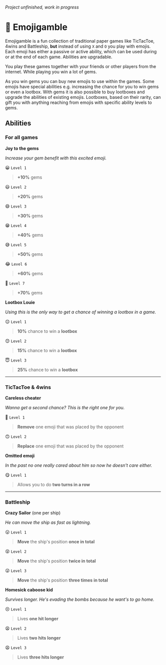 *Project unfinished, work in progress*

# 🎰 Emojigamble

Emojigamble is a fun collection of traditional paper games like TicTacToe, 4wins and Battleship, **but** instead of using `X` and `O` you play with emojis. Each emoji has either a passive or active ability, which can be used during or at the end of each game. Abilities are upgradable.

You play these games together with your friends or other players from the internet. While playing you win a lot of gems.

As you win gems you can buy new emojis to use within the games. Some emojis have special abilities e.g. increasing the chance for you to win gems or even a lootbox. With gems it is also possible to buy lootboxes and upgrade the abilities of existing emojis. Lootboxes, based on their rarity, can gift you with anything reaching from emojis with specific ability levels to gems.

## Abilities

 ### For all games

  **Joy to the gems**

  *Increase your gem benefit with this excited emoji.*

   😀 `Level 1`

   > **+10%** gems

   😃 `Level 2`

   > **+20%** gems

   😄 `Level 3`

   > **+30%** gems

   😁 `Level 4`

   > **+40%** gems

   😅 `Level 5`

   > **+50%** gems

   😂 `Level 6`

   > **+60%** gems

   🤣 `Level 7`

   > **+70%** gems

 **Lootbox Louie**

  *Using this is the only way to get a chance of winning a lootbox in a game.*

   😌 `Level 1`

   > **10%** chance to win a **lootbox**

   😊 `Level 2`

   > **15%** chance to win a **lootbox**

   😇 `Level 3`

   > **25%** chance to win a **lootbox**

<hr>

### TicTacToe & 4wins

 **Careless cheater**

  *Wanna get a second chance? This is the right one for you.*

  🙂 `Level 1`

  > **Remove** one emoji that was placed by the opponent

  🙃 `Level 2`

  > **Replace** one emoji that was placed by the opponent

 **Omitted emoji**

  *In the past no one really cared about him so now he doesn't care either.*

   😋 `Level 1`

   > Allows you to do **two turns in a row**

<hr>

### Battleship

 **Crazy Sailor** (one per ship)

  *He can move the ship as fast as lightning.*

   😛 `Level 1`

   > **Move** the ship's position **once in total**

   😝 `Level 2`

   >**Move** the ship's position **twice in total**

   😜 `Level 3`

   > **Move** the ship's position **three times in total**

 **Homesick caboose kid**

  *Survives longer. He's evading the bombs because he want's to go home.*

   😣 `Level 1`

   > Lives **one hit longer**

   😫 `Level 2`

   > Lives **two hits longer**

   😩 `Level 3`

   > Lives **three hits longer**

